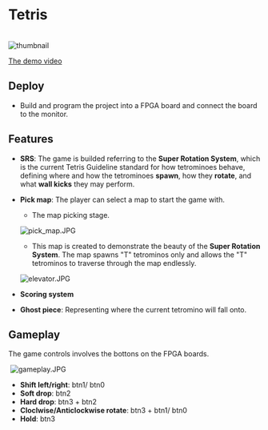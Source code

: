 # Tetris

​	<img src="https://github.com/shflte/verilog_tetris/blob/master/img/snapshot.jpeg" alt="thumbnail" style="display:block; margin: 0 auto;"/>

[The demo video](https://www.youtube.com/watch?v=ooh9gNMcXPA&t=384s)

## Deploy

* Build and program the project into a FPGA board and connect the board to the monitor.

## Features

* **SRS**: The game is builded referring to the **Super Rotation System**, which is the current Tetris Guideline standard for how tetrominoes behave, defining where and how the tetrominoes **spawn**, how they **rotate**, and what **wall kicks** they may perform.

* **Pick map**: The player can select a map to start the game with.

  * The map picking stage.


  ![pick_map.JPG](https://github.com/shflte/verilog_tetris/blob/master/img/pick_map.jpg)

  * This map is created to demonstrate the beauty of the **Super Rotation System**.  The map spawns "T" tetrominos only and allows the "T" tetrominos to traverse through the map endlessly.


  ![elevator.JPG](https://github.com/shflte/verilog_tetris/blob/master/img/elevator.jpg) 

* **Scoring system**

* **Ghost piece**: Representing where the current tetromino will fall onto.

  

## Gameplay

The game controls involves the bottons on the FPGA boards.

​	![gameplay.JPG](https://github.com/shflte/verilog_tetris/blob/master/img/gameplay.jpg)

* **Shift left/right**: btn1/ btn0
* **Soft drop**: btn2
* **Hard drop**: btn3 + btn2
* **Cloclwise/Anticlockwise rotate**: btn3 + btn1/ btn0
* **Hold**: btn3
